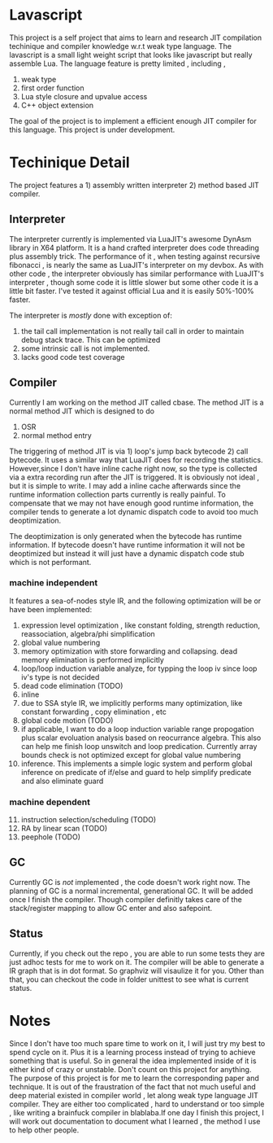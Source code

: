 # Lavascript

This project is a self project that aims to learn and research JIT compilation techinique and compiler knowledge w.r.t
weak type language. The lavascript is a small light weight script that looks like javascript but really assemble Lua.
The language feature is pretty limited , including ,
1) weak type
2) first order function
3) Lua style closure and upvalue access
4) C++ object extension

The goal of the project is to implement a efficient enough JIT compiler for this language.
This project is under development.

# Techinique Detail

The project features a 1) assembly written interpreter 2) method based JIT compiler.

## Interpreter

The interpreter currently is implemented via LuaJIT's awesome DynAsm library in X64 platform. It is a hand crafted
interpreter does code threading plus assembly trick. The performance of it , when testing against recursive fibonacci ,
is nearly the same as LuaJIT's interpreter on my devbox. As with other code , the interpreter obviously has similar
performance with LuaJIT's interpreter , though some code it is little slower but some other code it is a little bit faster.
I've tested it against official Lua and it is easily 50%-100% faster.

The interpreter is *mostly* done with exception of:

1) the tail call implementation is not really tail call in order to maintain debug stack trace. This can be optimized
2) some intrinsic call is not implemented.
3) lacks good code test coverage

## Compiler

Currently I am working on the method JIT called cbase. The method JIT is a normal method JIT which is designed to do

1) OSR
2) normal method entry

The triggering of method JIT is via 1) loop's jump back bytecode 2) call bytecode. It uses a similar way that LuaJIT
does for recording the statistics. However,since I don't have inline cache right now, so the type is collected via a
extra recording run after the JIT is triggered. It is obviously not ideal , but it is simple to write. I may add a
inline cache afterwards since the runtime information collection parts currently is really painful. To compensate that
we may not have enough good runtime information, the compiler tends to generate a lot dynamic dispatch code to avoid
too much deoptimization.

The deoptimization is only generated when the bytecode has runtime information. If bytecode doesn't have runtime
information it will not be deoptimized but instead it will just have a dynamic dispatch code stub which is not
performant.

### machine independent
It features a sea-of-nodes style IR, and the following optimization will be or have been implemented:

1) expression level optimization , like constant folding, strength reduction, reassociation, algebra/phi simplification
2) global value numbering
3) memory optimization with store forwarding and collapsing. dead memory elimination is performed implicitly
4) loop/loop induction variable analyze, for typping the loop iv since loop iv's type is not decided
5) dead code elimination (TODO)
6) inline
7) due to SSA style IR, we implicitly performs many optimization, like constant forwarding , copy elimination , etc
8) global code motion    (TODO)
9) if applicable, I want to do a loop induction variable range propogation plus scalar evoluation analysis based on
   reocurrance algebra. This also can help me finish loop unswitch and loop predication. Currently array bounds check
   is not optimized except for global value numbering
10) inference. This implements a simple logic system and perform global inference on predicate of if/else and guard to
    help simplify predicate and also eliminate guard

### machine dependent
11) instruction selection/scheduling (TODO)
12) RA by linear scan (TODO)
13) peephole (TODO)

## GC
Currently GC is *not* implemented , the code doesn't work right now. The planning of GC is a normal incremental,
generational GC. It will be added once I finish the compiler. Though compiler definitly takes care of the stack/register
mapping to allow GC enter and also safepoint.

## Status
Currently, if you check out the repo , you are able to run some tests they are just adhoc tests for me to work on it.
The compiler will be able to generate a IR graph that is in dot format. So graphviz will visaulize it for you. Other
than that, you can checkout the code in folder unittest to see what is current status.

# Notes
Since I don't have too much spare time to work on it, I will just try my best to spend cycle on it. Plus it is a learning
process instead of trying to achieve something that is useful. So in general the idea implemented inside of it is either
kind of crazy or unstable. Don't count on this project for anything. The purpose of this project is for me to learn the
corresponding paper and technique. It is out of the fraustration of the fact that not much useful and deep material existed
in compiler world , let along weak type language JIT compiler. They are either too complicated , hard to understand or
too simple , like writing a brainfuck compiler in blablaba.If one day I finish this project, I will work out documentation
to document what I learned , the method I use to help other people.
